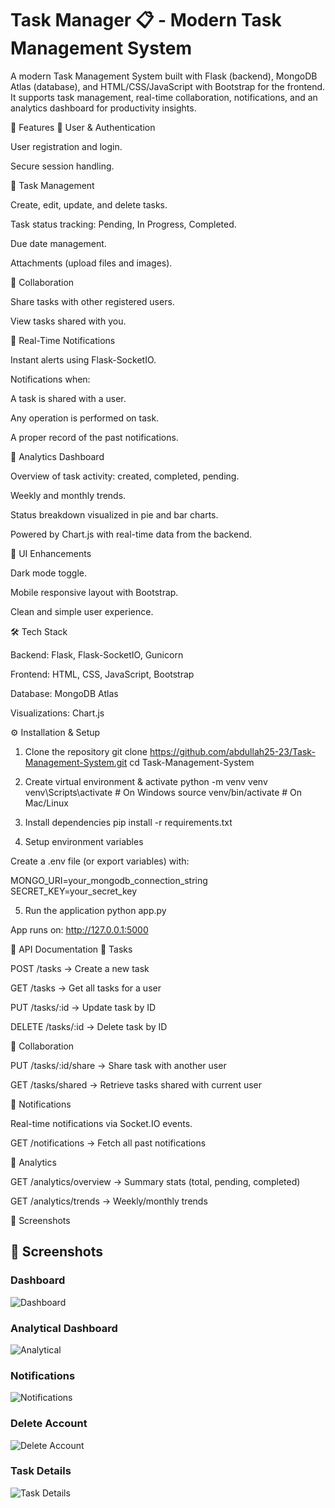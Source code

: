 # Task Manager 📋 - Modern Task Management System

A modern Task Management System built with Flask (backend), MongoDB Atlas (database), and HTML/CSS/JavaScript with Bootstrap for the frontend.
It supports task management, real-time collaboration, notifications, and an analytics dashboard for productivity insights.

🚀 Features
🔹 User & Authentication

User registration and login.

Secure session handling.

🔹 Task Management

Create, edit, update, and delete tasks.

Task status tracking: Pending, In Progress, Completed.

Due date management.

Attachments (upload files and images).

🔹 Collaboration

Share tasks with other registered users.

View tasks shared with you.

🔹 Real-Time Notifications

Instant alerts using Flask-SocketIO.

Notifications when:

A task is shared with a user.

Any operation is performed on task.

A proper record of the past notifications.

🔹 Analytics Dashboard

Overview of task activity: created, completed, pending.

Weekly and monthly trends.

Status breakdown visualized in pie and bar charts.

Powered by Chart.js with real-time data from the backend.

🔹 UI Enhancements

Dark mode toggle.

Mobile responsive layout with Bootstrap.

Clean and simple user experience.

🛠️ Tech Stack

Backend: Flask, Flask-SocketIO, Gunicorn

Frontend: HTML, CSS, JavaScript, Bootstrap

Database: MongoDB Atlas

Visualizations: Chart.js

⚙️ Installation & Setup
1. Clone the repository
git clone https://github.com/abdullah25-23/Task-Management-System.git
cd Task-Management-System

2. Create virtual environment & activate
python -m venv venv
venv\Scripts\activate   # On Windows
source venv/bin/activate # On Mac/Linux

3. Install dependencies
pip install -r requirements.txt

4. Setup environment variables

Create a .env file (or export variables) with:

MONGO_URI=your_mongodb_connection_string
SECRET_KEY=your_secret_key

5. Run the application
python app.py


App runs on: http://127.0.0.1:5000

📡 API Documentation
🔹 Tasks

POST /tasks → Create a new task

GET /tasks → Get all tasks for a user

PUT /tasks/:id → Update task by ID

DELETE /tasks/:id → Delete task by ID

🔹 Collaboration

PUT /tasks/:id/share → Share task with another user

GET /tasks/shared → Retrieve tasks shared with current user

🔹 Notifications

Real-time notifications via Socket.IO events.

GET /notifications → Fetch all past notifications

🔹 Analytics

GET /analytics/overview → Summary stats (total, pending, completed)

GET /analytics/trends → Weekly/monthly trends

📸 Screenshots

## 📸 Screenshots  

### Dashboard  
![Dashboard](screenshots/Dashboard.png)  

### Analytical Dashboard  
![Analytical](screenshots/analytical.png)  

### Notifications  
![Notifications](screenshots/Notification.png)  

### Delete Account  
![Delete Account](screenshots/DeleteAcc.png)  

### Task Details  
![Task Details](screenshots/taskdetails.png)  

